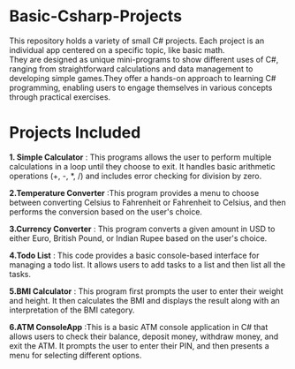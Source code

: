 # Basic-Csharp-Projects
This repository holds a variety of small C# projects. Each project is an individual app centered on a specific topic, like basic math. 
<br >They are designed as unique mini-programs to show different uses of C#, ranging from straightforward calculations and data management to developing simple games.They offer a hands-on approach to learning C# programming, enabling users to engage themselves in various concepts through practical exercises.

# Projects Included
**1. Simple Calculator** : This programs allows the user to perform multiple calculations in a loop until they choose to exit. It handles basic arithmetic operations (+, -, *, /) and includes 
 error checking for division by zero.

 **2.Temperature Converter** :This program provides a menu to choose between converting Celsius to Fahrenheit or Fahrenheit to Celsius, and then performs the conversion based on the user's choice.

 **3.Currency Converter** : This program converts a given amount in USD to either Euro, British Pound, or Indian Rupee based on the user's choice.

 **4.Todo List** : This code provides a basic console-based interface for managing a todo list. It allows users to add tasks to a list and then list all the tasks.

 **5.BMI Calculator** : This program first prompts the user to enter their weight and height. It then calculates the BMI and displays the result along with an interpretation of the BMI category.

 **6.ATM ConsoleApp** :This is a basic ATM console application in C# that allows users to check their balance, deposit money, withdraw money, and exit the ATM. It prompts the user to enter their PIN, and then presents a menu for selecting different options.






